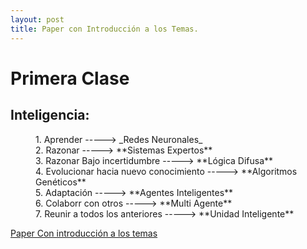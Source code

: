 ```yaml
---
layout: post
title: Paper con Introducción a los Temas. 
---
```

# Primera Clase

## Inteligencia:

<dl>
    <dd> 1. Aprender                              -----> _Redes Neuronales_ </dd>
    <dd> 2. Razonar                               -----> **Sistemas Expertos** </dd>
    <dd> 3. Razonar Bajo incertidumbre            -----> **Lógica Difusa** </dd>
    <dd> 4. Evolucionar hacia nuevo conocimiento  -----> **Algoritmos Genéticos** </dd>
    <dd> 5. Adaptación                            -----> **Agentes Inteligentes** </dd>
    <dd> 6. Colaborr con otros                    -----> **Multi Agente** </dd>
    <dd> 7. Reunir a todos los anteriores         -----> **Unidad Inteligente** </dd>
</dl>   
 
 
[Paper Con introducción a los temas](https://drive.google.com/file/d/1IdRAVH1eonpOmnhLFMcHota_5FrMthvc/view?usp=sharing)
    
